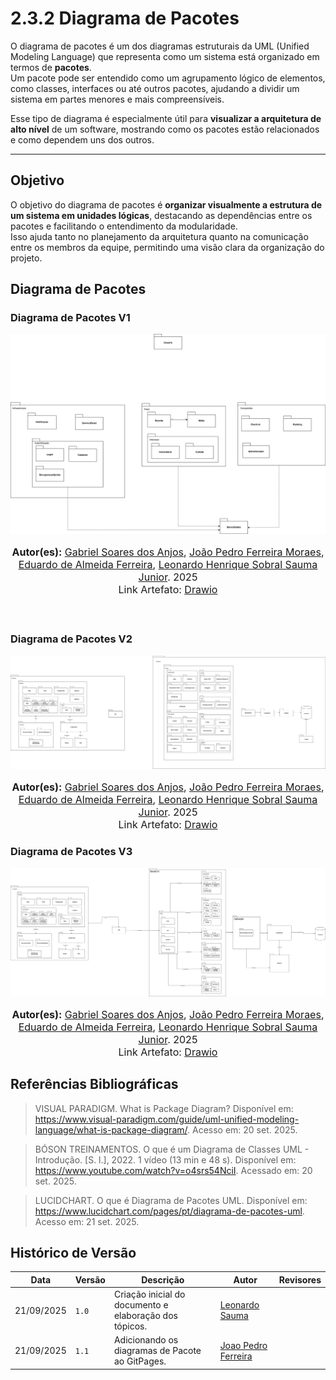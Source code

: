 # 2.3.2 Diagrama de Pacotes

O diagrama de pacotes é um dos diagramas estruturais da UML (Unified Modeling Language) que representa como um sistema está organizado em termos de **pacotes**.  
Um pacote pode ser entendido como um agrupamento lógico de elementos, como classes, interfaces ou até outros pacotes, ajudando a dividir um sistema em partes menores e mais compreensíveis.

Esse tipo de diagrama é especialmente útil para **visualizar a arquitetura de alto nível** de um software, mostrando como os pacotes estão relacionados e como dependem uns dos outros.

---

## Objetivo

O objetivo do diagrama de pacotes é **organizar visualmente a estrutura de um sistema em unidades lógicas**, destacando as dependências entre os pacotes e facilitando o entendimento da modularidade.  
Isso ajuda tanto no planejamento da arquitetura quanto na comunicação entre os membros da equipe, permitindo uma visão clara da organização do projeto.

## Diagrama de Pacotes

### Diagrama de Pacotes V1

![Diagrama de Classes](../../assets/DiagramaPacotesV1.svg)

<font size="3">
<p style="text-align: center">
<b>Autor(es):</b> 
<a href="https://github.com/SAnjos3" target="_blank">Gabriel Soares dos Anjos</a>, 
<a href="https://github.com/JoaoPedro2206" target="_blank">João Pedro Ferreira Moraes</a>, 
<a href="https://github.com/eduardoferre" target="_blank">Eduardo de Almeida Ferreira</a>,
<a href="https://github.com/leohssjr" target="_blank">Leonardo Henrique Sobral Sauma Junior</a>. 2025
<br>Link Artefato: <a href="https://app.diagrams.net/#G167xxTXXp6_ax7CNGEOa-5EF8JmCzXhYD#%7B%22pageId%22%3A%22QT225RHn5zrotixMj72b%22%7D" target="_blank">Drawio</a>
</p>
</font>

<br>

### Diagrama de Pacotes V2

![Diagrama de Classes](../../assets/DiagramaPacotesV2.svg)

<font size="3">
<p style="text-align: center">
<b>Autor(es):</b> 
<a href="https://github.com/SAnjos3" target="_blank">Gabriel Soares dos Anjos</a>, 
<a href="https://github.com/JoaoPedro2206" target="_blank">João Pedro Ferreira Moraes</a>, 
<a href="https://github.com/eduardoferre" target="_blank">Eduardo de Almeida Ferreira</a>,
<a href="https://github.com/leohssjr" target="_blank">Leonardo Henrique Sobral Sauma Junior</a>. 2025
<br>Link Artefato: <a href="https://app.diagrams.net/#G167xxTXXp6_ax7CNGEOa-5EF8JmCzXhYD#%7B%22pageId%22%3A%22QT225RHn5zrotixMj72b%22%7D" target="_blank">Drawio</a>
</p>
</font>


### Diagrama de Pacotes V3

![Diagrama de Pacotes](../../assets/DiagramaPacotesV3.svg)

<font size="3">
<p style="text-align: center">
<b>Autor(es):</b> 
<a href="https://github.com/SAnjos3" target="_blank">Gabriel Soares dos Anjos</a>, 
<a href="https://github.com/JoaoPedro2206" target="_blank">João Pedro Ferreira Moraes</a>, 
<a href="https://github.com/eduardoferre" target="_blank">Eduardo de Almeida Ferreira</a>,
<a href="https://github.com/leohssjr" target="_blank">Leonardo Henrique Sobral Sauma Junior</a>. 2025
<br>Link Artefato: <a href="https://app.diagrams.net/#G167xxTXXp6_ax7CNGEOa-5EF8JmCzXhYD#%7B%22pageId%22%3A%22QT225RHn5zrotixMj72b%22%7D" target="_blank">Drawio</a>
</p>
</font>


## Referências Bibliográficas

> VISUAL PARADIGM. What is Package Diagram? Disponível em: https://www.visual-paradigm.com/guide/uml-unified-modeling-language/what-is-package-diagram/. Acesso em: 20 set. 2025.

> BÓSON TREINAMENTOS. O que é um Diagrama de Classes UML - Introdução. [S. l.], 2022. 1 vídeo (13 min e 48 s). Disponível em: https://www.youtube.com/watch?v=o4srs54NciI. Acessado em: 20 set. 2025.

> LUCIDCHART. O que é Diagrama de Pacotes UML. Disponível em: https://www.lucidchart.com/pages/pt/diagrama-de-pacotes-uml. Acesso em: 21 set. 2025.

## Histórico de Versão
| Data       | Versão | Descrição                                                                 | Autor                                                                                 | Revisores |
| ---------- | ------ | ------------------------------------------------------------------------- | ------------------------------------------------------------------------------------- | --------- |
| 21/09/2025 | `1.0`  | Criação inicial do documento e elaboração dos tópicos. | [Leonardo Sauma](https://github.com/leohssjr) | |
| 21/09/2025 | `1.1`  | Adicionando os diagramas de Pacote ao GitPages. | [Joao Pedro Ferreira](https://github.com/JoaoPedro2206) | |
